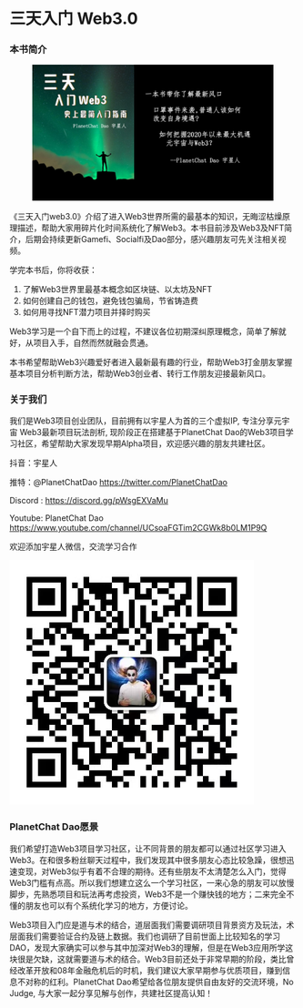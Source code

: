 # 三天入门 Web3.0

### 本书简介

<figure><img src=".gitbook/assets/cover.png" alt=""><figcaption></figcaption></figure>

《三天入门web3.0》介绍了进入Web3世界所需的最基本的知识，无晦涩枯燥原理描述，帮助大家用碎片化时间系统化了解Web3。本书目前涉及Web3及NFT简介，后期会持续更新Gamefi、Socialfi及Dao部分，感兴趣朋友可先关注相关视频。

学完本书后，你将收获：

1. 了解Web3世界里最基本概念如区块链、以太坊及NFT
2. 如何创建自己的钱包，避免钱包骗局，节省铸造费
3. 如何用寻找NFT潜力项目并择时购买

Web3学习是一个自下而上的过程，不建议各位初期深纠原理概念，简单了解就好，从项目入手，自然而然就融会贯通。

本书希望帮助Web3兴趣爱好者进入最新最有趣的行业，帮助Web3打金朋友掌握基本项目分析判断方法，帮助Web3创业者、转行工作朋友迎接最新风口。

### 关于我们

我们是Web3项目创业团队，目前拥有以宇星人为首的三个虚拟IP, 专注分享元宇宙 Web3最新项目玩法剖析, 现阶段正在搭建基于PlanetChat Dao的Web3项目学习社区，希望帮助大家发现早期Alpha项目，欢迎感兴趣的朋友共建社区。

抖音：宇星人

推特：@PlanetChatDao https://twitter.com/PlanetChatDao

Discord : https://discord.gg/pWsgEXVaMu

Youtube: PlanetChat Dao https://www.youtube.com/channel/UCsoaFGTim2CGWk8b0LM1P9Q

欢迎添加宇星人微信，交流学习合作

![](chapters/宇星人二维码.png)

### PlanetChat Dao愿景

我们希望打造Web3项目学习社区，让不同背景的朋友都可以通过社区学习进入Web3。在和很多粉丝聊天过程中，我们发现其中很多朋友心态比较急躁，很想迅速变现，对Web3似乎有着不合理的期待。还有些朋友不太清楚怎么入门，觉得Web3门槛有点高。所以我们想建立这么一个学习社区，一来心急的朋友可以放慢脚步，先熟悉项目和玩法再考虑投资，Web3不是一个赚快钱的地方；二来完全不懂的朋友也可以有个系统化学习的地方，方便讨论。

Web3项目入门应是道与术的结合，道层面我们需要调研项目背景资方及玩法，术层面我们需要验证合约及链上数据。我们也调研了目前世面上比较知名的学习DAO，发现大家确实可以参与其中加深对Web3的理解，但是在Web3应用所学这块很是欠缺，这就需要道与术的结合。Web3目前还处于非常早期的阶段，类比曾经改革开放和08年金融危机后的时机，我们建议大家早期参与优质项目，赚到信息不对称的红利。PlanetChat Dao希望给各位朋友提供自由友好的交流环境，No Judge, 与大家一起分享见解与创作，共建社区提高认知！

